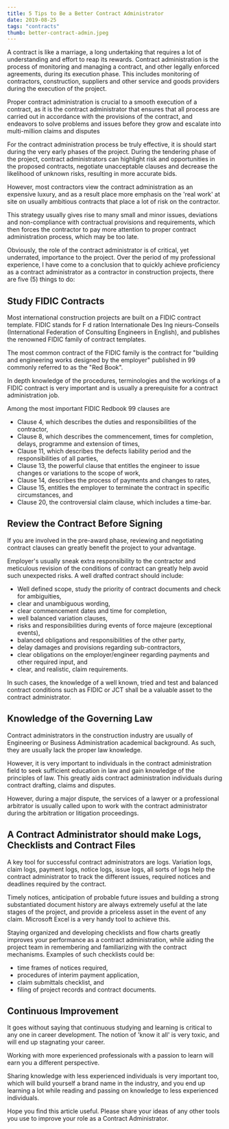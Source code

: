 ```yaml
---
title: 5 Tips to Be a Better Contract Administrator
date: 2019-08-25
tags: "contracts"
thumb: better-contract-admin.jpeg
---
```

A contract is like a marriage, a long undertaking that requires a lot of understanding and effort to reap its rewards. Contract administration is the process of monitoring and managing a contract, and other legally enforced agreements, during its execution phase. This includes monitoring of contractors, construction, suppliers and other service and goods providers during the execution of the project. 

Proper contract administration is crucial to a smooth execution of a contract, as it is the contract administrator that ensures that all process are carried out in accordance with the provisions of the contract, and endeavors to solve problems and issues before they grow and escalate into multi-million claims and disputes

For the contract administration process be truly effective, it is should start during the very early phases of the project. During the tendering phase of the project, contract administrators can highlight risk and opportunities in the proposed contracts, negotiate unacceptable clauses and decrease the likelihood of unknown risks, resulting in more accurate bids.

However, most contractors view the contract administration as an expensive luxury, and as a result place more emphasis on the 'real work' at site on usually ambitious contracts that place a lot of risk on the contractor.


This strategy usually gives rise to many small and minor issues, deviations and non-compliance with contractual provisions and requirements, which then forces the contractor to pay more attention to proper contract administration process, which may be too late.

Obviously, the role of the contract administrator is of critical, yet underrated, importance to the project. Over the period of my professional experience, I have come to a conclusion that to quickly achieve proficiency as a contract administrator as a contractor in construction projects, there are five (5) things to do:

## Study FIDIC Contracts

Most international construction projects are built on a FIDIC contract template. FIDIC stands for F d ration Internationale Des Ing nieurs-Conseils (International Federation of Consulting Engineers in English), and publishes the renowned FIDIC family of contract templates.

The most common contract of the FIDIC family is the contract for "building and engineering works designed by the employer" published in 99 commonly referred to as the "Red Book".


In depth knowledge of the procedures, terminologies and the workings of a FIDIC contract is very important and is usually a prerequisite for a contract administration job.

Among the most important FIDIC Redbook 99 clauses are

*   Clause 4, which describes the duties and responsibilities of the contractor,
*   Clause 8, which describes the commencement, times for completion, delays, programme and extension of times,
*   Clause 11, which describes the defects liability period and the responsibilities of all parties,
*   Clause 13, the powerful clause that entitles the engineer to issue changes or variations to the scope of work,
*   Clause 14, describes the process of payments and changes to rates,
*   Clause 15, entitles the employer to terminate the contract in specific circumstances, and
*   Clause 20, the controversial claim clause, which includes a time-bar.

## Review the Contract Before Signing

If you are involved in the pre-award phase, reviewing and negotiating contract clauses can greatly benefit the project to your advantage.

 

Employer's usually sneak extra responsibility to the contractor and meticulous revision of the conditions of contract can greatly help avoid such unexpected risks. A well drafted contract should include:

*   Well defined scope, study the priority of contract documents and check for ambiguities,
*   clear and unambiguous wording,
*   clear commencement dates and time for completion,
*   well balanced variation clauses,
*   risks and responsibilities during events of force majeure (exceptional events),
*   balanced obligations and responsibilities of the other party,
*   delay damages and provisions regarding sub-contractors,
*   clear obligations on the employer/engineer regarding payments and other required input, and 
*   clear, and realistic, claim requirements.  
    
    

In such cases, the knowledge of a well known, tried and test and balanced contract conditions such as FIDIC or JCT shall be a valuable asset to the contract administrator.

## Knowledge of the Governing Law

Contract administrators in the construction industry are usually of Engineering or Business Administration academical background. As such, they are usually lack the proper law knowledge.

 

However, it is very important to individuals in the contract administration field to seek sufficient education in law and gain knowledge of the principles of law. This greatly aids contract administration individuals during contract drafting, claims and disputes.

 

However, during a major dispute, the services of a lawyer or a professional arbitrator is usually called upon to work with the contract administrator during the arbitration or litigation proceedings.

## A Contract Administrator should make Logs, Checklists and Contract Files

A key tool for successful contract administrators are logs. Variation logs, claim logs, payment logs, notice logs, issue logs, all sorts of logs help the contract administrator to track the different issues, required notices and deadlines required by the contract.


Timely notices, anticipation of probable future issues and building a strong substantiated document history are always extremely useful at the late stages of the project, and provide a priceless asset in the event of any claim. Microsoft Excel is a very handy tool to achieve this.

 

Staying organized and developing checklists and flow charts greatly improves your performance as a contract administration, while aiding the project team in remembering and familiarizing with the contract mechanisms. Examples of such checklists could be:

*   time frames of notices required,
*   procedures of interim payment application,
*   claim submittals checklist, and
*   filing of project records and contract documents.

## Continuous Improvement

It goes without saying that continuous studying and learning is critical to any one in career development. The notion of 'know it all' is very toxic, and will end up stagnating your career.

 

Working with more experienced professionals with a passion to learn will earn you a different perspective.

 

Sharing knowledge with less experienced individuals is very important too, which will build yourself a brand name in the industry, and you end up learning a lot while reading and passing on knowledge to less experienced individuals.  


Hope you find this article useful. Please share your ideas of any other tools you use to improve your role as a Contract Administrator. 